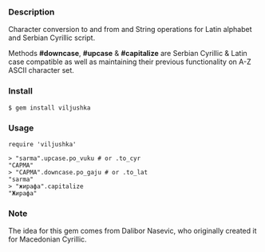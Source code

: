 ### Description

Character conversion to and from and String operations for Latin
alphabet and Serbian Cyrillic script.

Methods **#downcase**, **#upcase** & **#capitalize** are Serbian
Cyrillic & Latin case compatible as well as maintaining their previous
functionality on A-Z ASCII character set.

### Install

```
$ gem install viljushka
```

### Usage

```
require 'viljushka'

> "sarma".upcase.po_vuku # or .to_cyr
"САРМА"
> "САРМА".downcase.po_gaju # or .to_lat
"sarma"
> "жирафа".capitalize
"Жирафа"
```

### Note

The idea for this gem comes from Dalibor Nasevic, who originally
created it for Macedonian Cyrillic.
